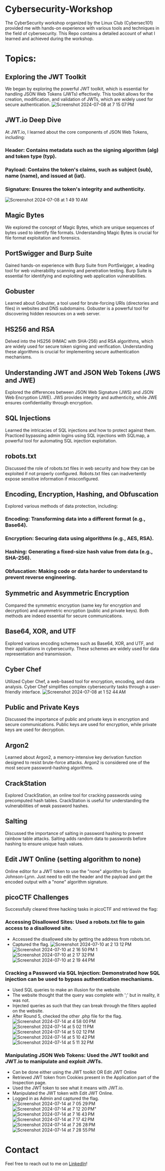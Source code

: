 # Cybersecurity-Workshop
The CyberSecurity workshop organized by the Linux Club (Cybersec101) provided me with hands-on experience with various tools and techniques in the field of cybersecurity. This Repo contains a detailed account of what I learned and achieved during the workshop.

# Topics:

## Exploring the JWT Toolkit
We began by exploring the powerful JWT toolkit, which is essential for handling JSON Web Tokens (JWTs) effectively. This toolkit allows for the creation, modification, and validation of JWTs, which are widely used for secure authentication.
![Screenshot 2024-07-08 at 7 15 07 PM](https://github.com/user-attachments/assets/3f073af2-3b65-4d6b-ace7-f5422f10700d)


## JWT.io Deep Dive
At JWT.io, I learned about the core components of JSON Web Tokens, including:
### Header: Contains metadata such as the signing algorithm (alg) and token type (typ).
### Payload: Contains the token's claims, such as subject (sub), name (name), and issued at (iat).
### Signature: Ensures the token's integrity and authenticity.
![Screenshot 2024-07-08 at 1 49 10 AM](https://github.com/user-attachments/assets/72e8fc49-91cb-4035-9f54-03090d92c45f)


## Magic Bytes
We explored the concept of Magic Bytes, which are unique sequences of bytes used to identify file formats. Understanding Magic Bytes is crucial for file format exploitation and forensics.

## PortSwigger and Burp Suite
Gained hands-on experience with Burp Suite from PortSwigger, a leading tool for web vulnerability scanning and penetration testing. Burp Suite is essential for identifying and exploiting web application vulnerabilities.

## Gobuster
Learned about Gobuster, a tool used for brute-forcing URIs (directories and files) in websites and DNS subdomains. Gobuster is a powerful tool for discovering hidden resources on a web server.

## HS256 and RSA
Delved into the HS256 (HMAC with SHA-256) and RSA algorithms, which are widely used for secure token signing and verification. Understanding these algorithms is crucial for implementing secure authentication mechanisms.

## Understanding JWT and JSON Web Tokens (JWS and JWE)
Explored the differences between JSON Web Signature (JWS) and JSON Web Encryption (JWE). JWS provides integrity and authenticity, while JWE ensures confidentiality through encryption.

## SQL Injections
Learned the intricacies of SQL injections and how to protect against them. Practiced bypassing admin logins using SQL injections with SQLmap, a powerful tool for automating SQL injection exploitation.

## robots.txt
Discussed the role of robots.txt files in web security and how they can be exploited if not properly configured. Robots.txt files can inadvertently expose sensitive information if misconfigured.

## Encoding, Encryption, Hashing, and Obfuscation
Explored various methods of data protection, including:

### Encoding: Transforming data into a different format (e.g., Base64).
### Encryption: Securing data using algorithms (e.g., AES, RSA).
### Hashing: Generating a fixed-size hash value from data (e.g., SHA-256).
### Obfuscation: Making code or data harder to understand to prevent reverse engineering.

## Symmetric and Asymmetric Encryption
Compared the symmetric encryption (same key for encryption and decryption) and asymmetric encryption (public and private keys). Both methods are indeed essential for secure communications.

## Base64, XOR, and UTF
Explored various encoding schemes such as Base64, XOR, and UTF, and their applications in cybersecurity. These schemes are widely used for data representation and transmission.

## Cyber Chef
Utilized Cyber Chef, a web-based tool for encryption, encoding, and data analysis. Cyber Chef simplifies complex cybersecurity tasks through a user-friendly interface.
![Screenshot 2024-07-08 at 1 52 44 AM](https://github.com/user-attachments/assets/762d2f2f-684f-4b2e-8b97-084967d673cf)


## Public and Private Keys
Discussed the importance of public and private keys in encryption and secure communications. Public keys are used for encryption, while private keys are used for decryption.

## Argon2
Learned about Argon2, a memory-intensive key derivation function designed to resist brute-force attacks. Argon2 is considered one of the most secure password-hashing algorithms.

## CrackStation
Explored CrackStation, an online tool for cracking passwords using precomputed hash tables. CrackStation is useful for understanding the vulnerabilities of weak password hashes.

## Salting
Discussed the importance of salting in password hashing to prevent rainbow table attacks. Salting adds random data to passwords before hashing to ensure unique hash values.

## Edit JWT Online (setting algorithm to none)
Online editor for a JWT token to use the "none" algorithm by Gavin Johnson-Lynn. Just need to edit the header and the payload and get the encoded output with a "none" algorithm signature.

## picoCTF Challenges
Successfully cleared three hacking tasks in picoCTF and retrieved the flag:

### Accessing Disallowed Sites: Used a robots.txt file to gain access to a disallowed site.
- Accessed the disallowed site by getting the address from robots.txt.
- Captured the flag.
![Screenshot 2024-07-10 at 2 13 12 PM](https://github.com/user-attachments/assets/d32cc24b-c5f9-4dbb-8c06-34e5373d4d6d)
![Screenshot 2024-07-10 at 2 16 50 PM 1](https://github.com/user-attachments/assets/c43079e5-b1cc-48fc-8f1c-441ae1558b0c)
![Screenshot 2024-07-10 at 2 17 32 PM](https://github.com/user-attachments/assets/bd603071-b7db-4d00-9af5-664556c41821)
![Screenshot 2024-07-10 at 2 19 44 PM](https://github.com/user-attachments/assets/8f146b71-c3db-4666-aeb4-27ddfb9c691c)

### Cracking a Password via SQL Injection: Demonstrated how SQL injection can be used to bypass authentication mechanisms.
- Used SQL queries to make an illusion for the website.
- The website thought that the query was complete with ';' but in reality, it was not.
- Injected queries as such that they can break through the filters applied on the website.
- After Round 5, checked the other .php file for the flag.
![Screenshot 2024-07-14 at 4 58 00 PM](https://github.com/user-attachments/assets/b50a7dd3-80ea-40c9-9ff8-ba12d004b28b)
![Screenshot 2024-07-14 at 5 02 11 PM](https://github.com/user-attachments/assets/8781d34d-b9a0-4b8a-9983-0fbaa51dc5d1)
![Screenshot 2024-07-14 at 5 02 12 PM](https://github.com/user-attachments/assets/749e05ac-bfaf-455f-94b2-2f2e496e7131)
![Screenshot 2024-07-14 at 5 10 42 PM](https://github.com/user-attachments/assets/35ad66d1-45d6-4800-b457-e538a79a765b)
![Screenshot 2024-07-14 at 5 11 32 PM](https://github.com/user-attachments/assets/ccb204d7-2475-40a5-a9a6-b17ea241e95d)


### Manipulating JSON Web Tokens: Used the JWT toolkit and JWT.io to manipulate and exploit JWTs.
- Can be done either using the JWT toolkit OR Edit JWT Online
- Retrieved JWT token from Cookies present in the Application part of the Inspection page.
- Used the JWT token to see what it means with JWT.io.
- Manipulated the JWT token with Edit JWT Online.
- Logged in as Admin and captured the flag.
![Screenshot 2024-07-14 at 7 05 29 PM](https://github.com/user-attachments/assets/5982c821-9085-4959-a69d-660f6800ce78)
![Screenshot 2024-07-14 at 7 12 20 PM"](https://github.com/user-attachments/assets/899b760d-743c-4925-a5ad-bf67e4d2b32a)
![Screenshot 2024-07-14 at 7 16 43 PM](https://github.com/user-attachments/assets/b0b8fe90-94d8-4315-aa61-22a2029fe78d)
![Screenshot 2024-07-14 at 7 17 42 PM](https://github.com/user-attachments/assets/9a8fb8bb-f603-4ea4-bee8-24d42e65e93c)
![Screenshot 2024-07-14 at 7 26 28 PM](https://github.com/user-attachments/assets/9f5043e4-8965-4028-a917-98f7e3b8dfa9)
![Screenshot 2024-07-14 at 7 28 55 PM](https://github.com/user-attachments/assets/97a2c5c2-115f-4f6a-b2aa-bb48c678f0b3)


# Contact
Feel free to reach out to me on [LinkedIn](https://in.linkedin.com/in/roshan-naidu-aka-adonis)!
